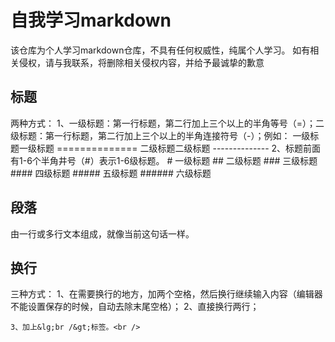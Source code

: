 # 自我学习markdown
该仓库为个人学习markdown仓库，不具有任何权威性，纯属个人学习。
如有相关侵权，请与我联系，将删除相关侵权内容，并给予最诚挚的歉意

## 标题
两种方式：
    1、一级标题：第一行标题，第二行加上三个以上的半角等号（=）；二级标题：第一行标题，第二行加上三个以上的半角连接符号（-）；例如：
    一级标题一级标题
    ==============
    二级标题二级标题
    --------------
    2、标题前面有1-6个半角井号（#）表示1-6级标题。
    # 一级标题
    ## 二级标题
    ### 三级标题
    #### 四级标题
    ##### 五级标题
    ###### 六级标题

## 段落
由一行或多行文本组成，就像当前这句话一样。

## 换行
三种方式：
    1、在需要换行的地方，加两个空格，然后换行继续输入内容（编辑器不能设置保存的时候，自动去除末尾空格）；
    2、直接换行两行；


    3、加上&lg;br /&gt;标签。<br />
